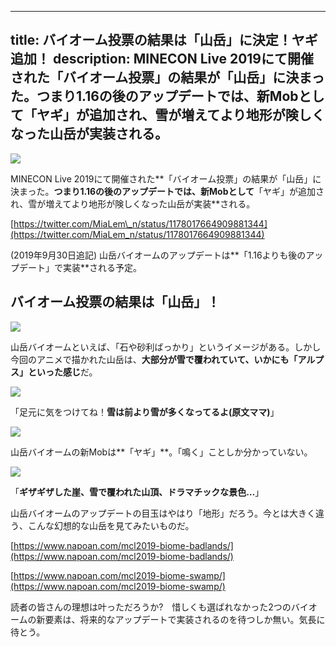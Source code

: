 
---
title: バイオーム投票の結果は「山岳」に決定！ヤギ追加！
description: MINECON Live 2019にて開催された「バイオーム投票」の結果が「山岳」に決まった。つまり1.16の後のアップデートでは、新Mobとして「ヤギ」が追加され、雪が増えてより地形が険しくなった山岳が実装される。
---

![](https://cdn-ak.f.st-hatena.com/images/fotolife/s/sasigume/20210208/20210208121227.jpg)

MINECON Live 2019にて開催された**「バイオーム投票」の結果が「山岳」に決まった。**つまり1.16の後のアップデートでは、新Mobとして**「ヤギ」が追加され、雪が増えてより地形が険しくなった山岳が実装**される。

[https://twitter.com/MiaLem\_n/status/1178017664909881344](https://twitter.com/MiaLem_n/status/1178017664909881344)

(2019年9月30日追記) 山岳バイオームのアップデートは**「1.16よりも後のアップデート」で実装**される予定。

## バイオーム投票の結果は「山岳」！

![](https://cdn-ak.f.st-hatena.com/images/fotolife/s/sasigume/20210208/20210208121127.jpg)

山岳バイオームといえば、「石や砂利ばっかり」というイメージがある。しかし今回のアニメで描かれた山岳は、**大部分が雪で覆われていて、いかにも「アルプス」といった感じ**だ。

![](https://cdn-ak.f.st-hatena.com/images/fotolife/s/sasigume/20210208/20210208121136.jpg)

「足元に気をつけてね！**雪は前より雪が多くなってるよ(原文ママ)**」

![](https://cdn-ak.f.st-hatena.com/images/fotolife/s/sasigume/20210208/20210208102104.jpg)

山岳バイオームの新Mobは**「ヤギ」**。「鳴く」ことしか分かっていない。

![](https://cdn-ak.f.st-hatena.com/images/fotolife/s/sasigume/20210208/20210208121148.jpg)

「**ギザギザした崖、雪で覆われた山頂、ドラマチックな景色…**」

山岳バイオームのアップデートの目玉はやはり「地形」だろう。今とは大きく違う、こんな幻想的な山岳を見てみたいものだ。

[https://www.napoan.com/mcl2019-biome-badlands/](https://www.napoan.com/mcl2019-biome-badlands/)

[https://www.napoan.com/mcl2019-biome-swamp/](https://www.napoan.com/mcl2019-biome-swamp/)

読者の皆さんの理想は叶っただろうか?　惜しくも選ばれなかった2つのバイオームの新要素は、将来的なアップデートで実装されるのを待つしか無い。気長に待とう。
